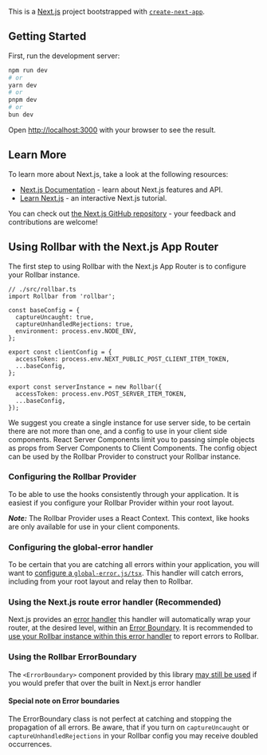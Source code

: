This is a [Next.js](https://nextjs.org/) project bootstrapped with [`create-next-app`](https://github.com/vercel/next.js/tree/canary/packages/create-next-app).

## Getting Started

First, run the development server:

```bash
npm run dev
# or
yarn dev
# or
pnpm dev
# or
bun dev
```

Open [http://localhost:3000](http://localhost:3000) with your browser to see the result.

## Learn More

To learn more about Next.js, take a look at the following resources:

- [Next.js Documentation](https://nextjs.org/docs) - learn about Next.js features and API.
- [Learn Next.js](https://nextjs.org/learn) - an interactive Next.js tutorial.

You can check out [the Next.js GitHub repository](https://github.com/vercel/next.js/) - your feedback and contributions are welcome!

## Using Rollbar with the Next.js App Router

The first step to using Rollbar with the Next.js App Router is to configure your Rollbar instance.

```
// ./src/rollbar.ts
import Rollbar from 'rollbar';

const baseConfig = {
  captureUncaught: true,
  captureUnhandledRejections: true,
  environment: process.env.NODE_ENV,
};

export const clientConfig = {
  accessToken: process.env.NEXT_PUBLIC_POST_CLIENT_ITEM_TOKEN,
  ...baseConfig,
};

export const serverInstance = new Rollbar({
  accessToken: process.env.POST_SERVER_ITEM_TOKEN,
  ...baseConfig,
});
```

We suggest you create a single instance for use server side, to be certain there are not more than one, and a config to use in your client side components. React Server Components limit you to passing simple objects as props from Server Components to Client Components. The config object can be used by the Rollbar Provider to construct your Rollbar instance.

### Configuring the Rollbar Provider

To be able to use the hooks consistently through your application. It is easiest if you configure your Rollbar Provider within your root layout.

**_Note:_** The Rollbar Provider uses a React Context. This context, like hooks are only available for use in your client components.

### Configuring the global-error handler

To be certain that you are catching all errors within your application, you will want to [configure a `global-error.js/tsx`](./src/app/global-error.tsx). This handler will catch errors, including from your root layout and relay then to Rollbar.

### Using the Next.js route error handler (Recommended)

Next.js provides an [error handler]() this handler will automatically wrap your router, at the desired level, within an [Error Boundary](). It is recommended to [use your Rollbar instance within this error handler](./src/app//next_error_handler/error.tsx) to report errors to Rollbar.

### Using the Rollbar ErrorBoundary

The `<ErrorBoundary>` component provided by this library [may still be used](./src/app/rollbar_error_boundary/page.tsx) if you would prefer that over the built in Next.js error handler

#### Special note on Error boundaries

The ErrorBoundary class is not perfect at catching and stopping the propagation of all errors. Be aware, that if you turn on `captureUncaught` or `captureUnhandledRejections` in your Rollbar config you may receive doubled occurrences.
